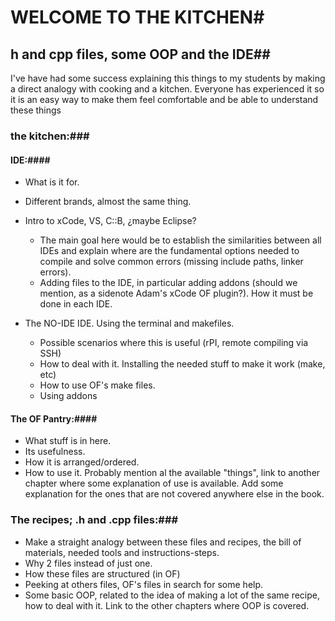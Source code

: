 # WELCOME TO THE KITCHEN#
## h and cpp files, some OOP and the IDE##

I've have had some success explaining this things to my students by making a direct analogy with cooking and a kitchen. Everyone has experienced it so it is an easy way to make them feel comfortable and be able to understand these things
### the kitchen:###
#### IDE:####
- What is it for.
- Different brands, almost the same thing.
- Intro to xCode, VS, C::B, ¿maybe Eclipse?
	- The main goal here would be to establish the similarities between all IDEs and explain where are the fundamental options needed to compile and solve common errors (missing include paths, linker errors).
	- Adding files to the IDE, in particular adding addons (should we mention, as a sidenote Adam's xCode OF plugin?). How it must be done in each IDE.

- The NO-IDE IDE. Using the terminal and makefiles.
	- Possible scenarios where this is useful (rPI, remote compiling via SSH)
	- How to deal with it. Installing the needed stuff to make it work (make, etc)
	- How to use OF's make files.
	- Using addons

#### The OF Pantry:####

- What stuff is in here.
- Its usefulness.
- How it is arranged/ordered.
- How to use it. Probably mention al the available "things", link to another chapter where some explanation of use is available. Add some explanation for the ones that are not covered anywhere else in the book.

### The recipes; .h and .cpp files:###
- Make a straight analogy between these files and recipes, the bill of materials, needed tools and instructions-steps.
- Why 2 files instead of just one.
- How these files are structured (in OF)
- Peeking at others files, OF's files in search for some help.
- Some basic OOP, related to the idea of making a lot of the same recipe, how to deal with it. Link to the other chapters where OOP is covered.
